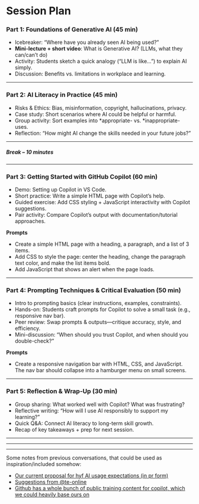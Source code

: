 # Session Plan

### **Part 1: Foundations of Generative AI (45 min)**

- Icebreaker: “Where have you already seen AI being used?”
- **Mini-lecture + short video**: What is Generative AI? (LLMs, what they can/can’t do)
- Activity: Students sketch a quick analogy (“LLM is like…”) to explain AI simply.
- Discussion: Benefits vs. limitations in workplace and learning.

---

### **Part 2: AI Literacy in Practice (45 min)**

- Risks & Ethics: Bias, misinformation, copyright, hallucinations, privacy.
- Case study: Short scenarios where AI could be helpful or harmful.
- Group activity: Sort examples into *appropriate- vs. *inappropriate- uses.
- Reflection: “How might AI change the skills needed in your future jobs?”

---

##### **Break – 10 minutes**

---

### **Part 3: Getting Started with GitHub Copilot (60 min)**

- Demo: Setting up Copilot in VS Code.
- Short practice: Write a simple HTML page with Copilot’s help.
- Guided exercise: Add CSS styling + JavaScript interactivity with Copilot suggestions.
- Pair activity: Compare Copilot’s output with documentation/tutorial approaches.

**Prompts** 
- Create a simple HTML page with a heading, a paragraph, and a list of 3 items.
- Add CSS to style the page: center the heading, change the paragraph text color, and make the list items bold.
- Add JavaScript that shows an alert when the page loads.

---

### **Part 4: Prompting Techniques & Critical Evaluation (50 min)**

- Intro to prompting basics (clear instructions, examples, constraints).
- Hands-on: Students craft prompts for Copilot to solve a small task (e.g., responsive nav bar).
- Peer review: Swap prompts & outputs—critique accuracy, style, and efficiency.
- Mini-discussion: “When should you trust Copilot, and when should you double-check?”

**Prompts**
- Create a responsive navigation bar with HTML, CSS, and JavaScript. The nav bar should collapse into a hamburger menu on small screens.

---

### **Part 5: Reflection & Wrap-Up (30 min)**

- Group sharing: What worked well with Copilot? What was frustrating?
- Reflective writing: “How will I use AI responsibly to support my learning?”
- Quick Q\&A: Connect AI literacy to long-term skill growth.
- Recap of key takeaways + prep for next session.

---
---
---

Some notes from previous conversations, that could be used as inspiration/included somehow:

- [Our current proposal for hyf AI usage expectations (in pr form)](https://github.com/HackYourFuture-CPH/programme/pull/118/files)
- [Suggestions from @te-online](https://github.com/HackYourFuture-CPH/programme/pull/118#issuecomment-3070705560)
- [Github has a whole bunch of public training content for copilot, which we could heavily base ours on](https://skills.github.com/#take-flight-with-github-copilot)
